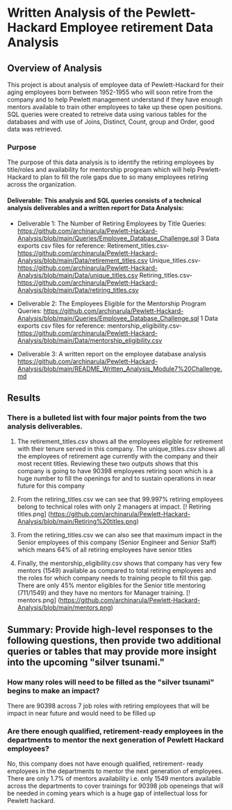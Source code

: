 # Written Analysis of the Pewlett- Hackard Employee retirement Data Analysis

## Overview of Analysis
This project is about analysis of employee data of Pewlett-Hackard for their aging employees  born between 1952-1955 who will soon retire from the company and to help Pewlett management understand if they have enough mentors available to train other employees to take up these open positions. SQL queries were created to retreive data using various tables for the databases and with use of Joins, Distinct, Count, group and Order, good data was retrieved.

### Purpose
The purpose of this data analysis is to identify the retiring employees by title/roles and availability for mentorship progream which will help Pewlett-Hackard to plan to fill the role gaps due to so many employees retiring across the organization. 

#### Deliverable: This analysis and SQL queries consists of a technical analysis deliverables and a written report for Data Analysis:

- Deliverable 1: The Number of Retiring Employees by Title
Queries: https://github.com/archinarula/Pewlett-Hackard-Analysis/blob/main/Queries/Employee_Database_Challenge.sql
3 Data exports csv files for reference: 
Retirement_titles.csv- https://github.com/archinarula/Pewlett-Hackard-Analysis/blob/main/Data/retirement_titles.csv
Unique_titles.csv- https://github.com/archinarula/Pewlett-Hackard-Analysis/blob/main/Data/unique_titles.csv
Retiring_titles.csv- https://github.com/archinarula/Pewlett-Hackard-Analysis/blob/main/Data/retiring_titles.csv

- Deliverable 2: The Employees Eligible for the Mentorship Program
Queries: https://github.com/archinarula/Pewlett-Hackard-Analysis/blob/main/Queries/Employee_Database_Challenge.sql
1 Data exports csv files for reference:
mentorship_eligibility.csv- https://github.com/archinarula/Pewlett-Hackard-Analysis/blob/main/Data/mentorship_eligibility.csv

- Deliverable 3: A written report on the employee database analysis  
https://github.com/archinarula/Pewlett-Hackard-Analysis/blob/main/README_Written_Analysis_Module7%20Challenge.md

## Results

### There is a bulleted list with four major points from the two analysis deliverables.

1. The retirement_titles.csv shows all the employees eligible for retirement with their tenure served in this company. The unique_titles.csv shows all the employees of retirement age currently with the company and their most recent titles. Reviewing these two outputs shows that this company is going to have 90398 employees retiring soon which is a huge number to fill the openings for and to sustain operations in near future for this company

2. From the retiring_titles.csv we can see that 99.997% retiring employees belong to technical roles with only 2 managers at impact. 
[! Retiring titles.png] (https://github.com/archinarula/Pewlett-Hackard-Analysis/blob/main/Retiring%20titles.png)

3. From the retiring_titles.csv we can also see that maximum impact in the Senior employees of this company (Senior Engineer and Senior Staff) which means 64% of all retiring employees have senior titles

4. Finally, the mentorship_eligibility.csv shows that company has very few mentors (1549) available as compared to total retiring employees and the roles for which company needs to training people to fill this gap. There are only 45% mentor eligibles for the Senior title mentoring (711/1549) and they have no mentors for Manager training.
[! mentors.png] (https://github.com/archinarula/Pewlett-Hackard-Analysis/blob/main/mentors.png)

## Summary: Provide high-level responses to the following questions, then provide two additional queries or tables that may provide more insight into the upcoming "silver tsunami."

### How many roles will need to be filled as the "silver tsunami" begins to make an impact?
There are 90398 across 7 job roles with retiring employees that will be impact in near future and would need to be filled up

### Are there enough qualified, retirement-ready employees in the departments to mentor the next generation of Pewlett Hackard employees?
No, this company does not have enough qualified, retirement- ready employees in the departments to mentor the next generation of employees. There are only  1.7% of mentors availability i.e. only 1549 mentors available across the departments to cover trainings for 90398 job openeings that will be needed in coming years which is a huge gap of intellectual loss for Pewlett hackard.






